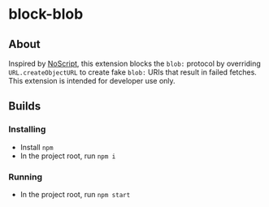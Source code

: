 # block-blob

## About

Inspired by [NoScript](https://github.com/hackademix/noscript),
this extension blocks the `blob:` protocol by overriding `URL.createObjectURL`
to create fake `blob:` URIs that result in failed fetches.
This extension is intended for developer use only.

## Builds

### Installing

- Install `npm`
- In the project root, run `npm i`

### Running

- In the project root, run `npm start`
